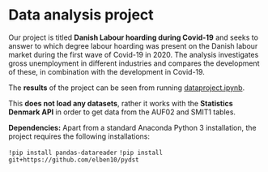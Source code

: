 # Data analysis project

Our project is titled **Danish Labour hoarding during Covid-19** and seeks to answer to which degree labour hoarding was present on the Danish labour market during the first wave of Covid-19 in 2020. The analysis investigates gross unemployment in different industries and compares the development of these, in combination with the development in Covid-19.

The **results** of the project can be seen from running [dataproject.ipynb](dataproject.ipynb).

This **does not load any datasets**, rather it works with the **Statistics Denmark API** in order to get data from the AUF02 and SMIT1 tables.

**Dependencies:** Apart from a standard Anaconda Python 3 installation, the project requires the following installations:

``!pip install pandas-datareader``
``!pip install git+https://github.com/elben10/pydst``

